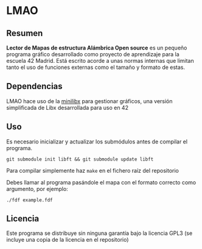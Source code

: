 # LMAO

## Resumen
**Lector de Mapas de estructura Alámbrica Open source** es un pequeño programa gráfico desarrollado como proyecto de aprendizaje para la escuela 42 Madrid.
Está escrito acorde a unas normas internas que limitan tanto el uso de funciones externas como el tamaño y formato de estas.

## Dependencias
LMAO hace uso de la [minilibx](https://github.com/42Paris/minilibx-linux) para gestionar gráficos, una versión simplificada de Libx desarrollada para uso en 42

## Uso
Es necesario inicializar y actualizar los submódulos antes de compilar el programa.
```
git submodule init libft && git submodule update libft
```

Para compilar simplemente haz ```make``` en el fichero raíz del repositorio

Debes llamar al programa pasándole el mapa con el formato correcto como argumento, por ejemplo:
```
./fdf example.fdf
```

## Licencia
Este programa se distribuye sin ninguna garantía bajo la licencia GPL3 (se incluye una copia de la licencia en el repositorio)
